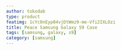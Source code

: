 ```yaml
---
author: tokodab
type: product
featimg: 1cYc0nEyp04vjDtWmz9-me-Vfi2IXLOzi
title: Peace Samsung Galaxy S9 Case
tags: [samsung, galaxy, s9]
category: [samsung]
---
```

